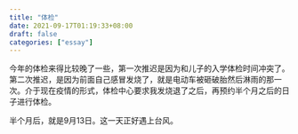 ```yaml
---
title: "体检"
date: 2021-09-17T01:19:33+08:00
draft: false
categories: ["essay"]
---
```






今年的体检来得比较晚了一些，第一次推迟是因为和儿子的入学体检时间冲突了。第二次推迟，是因为前面自己感冒发烧了，就是电动车被砸破胎然后淋雨的那一次。介于现在疫情的形式，体检中心要求我发烧退了之后，再预约半个月之后的日子进行体检。

半个月后，就是9月13日。这一天正好遇上台风。

